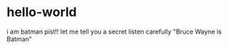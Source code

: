 # hello-world
i am batman
pist!!
let me tell you a secret 
listen carefully
"Bruce Wayne is Batman"
